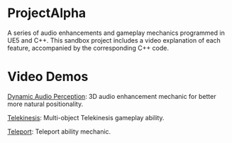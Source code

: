 # ProjectAlpha

A series of audio enhancements and gameplay mechanics programmed in UE5 and C++. This sandbox project includes a video explanation of each feature, accompanied by the corresponding C++ code.

# Video Demos
[Dynamic Audio Perception](https://vimeo.com/526665582): 3D audio enhancement mechanic for better more natural positionality.

[Telekinesis](https://vimeo.com/526668686): Multi-object Telekinesis gameplay ability.

[Teleport](https://vimeo.com/526668942): Teleport ability mechanic.

